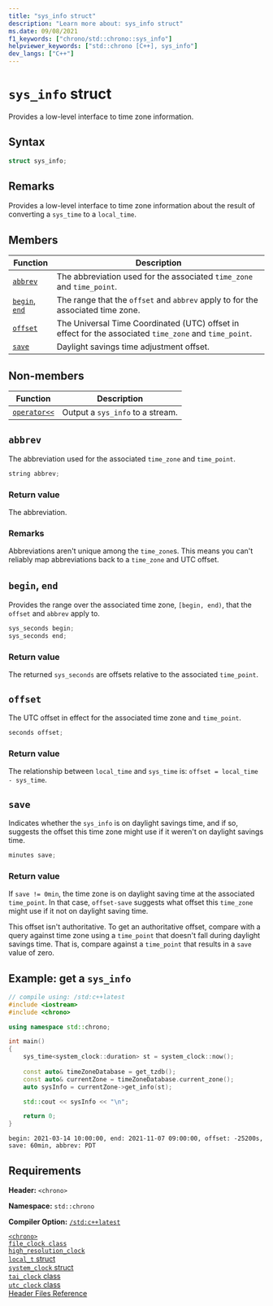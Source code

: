 ```yaml
---
title: "sys_info struct"
description: "Learn more about: sys_info struct"
ms.date: 09/08/2021
f1_keywords: ["chrono/std::chrono::sys_info"]
helpviewer_keywords: ["std::chrono [C++], sys_info"]
dev_langs: ["C++"]
---
```

# `sys_info` struct

Provides a low-level interface to time zone information.

## Syntax

```cpp
struct sys_info;
```

## Remarks

Provides a low-level interface to time zone information about the result of converting a `sys_time` to a `local_time`.

## Members

|Function|Description|
|---------|-------------|
|[`abbrev`](#abbrev)|The abbreviation used for the associated `time_zone` and `time_point`.|
|[`begin`, `end`](#beginend)|The range that the `offset` and `abbrev` apply to for the associated time zone.|
|[`offset`](#offset)|The Universal Time Coordinated (UTC) offset in effect for the associated `time_zone` and `time_point`.|
|[`save`](#save)|Daylight savings time adjustment offset.|

## Non-members

|Function|Description|
|---------|-------------|
| [`operator<<`](chrono-operators.md#op_left_shift) | Output a `sys_info` to a stream. |

## <a name="abbrev"></a> `abbrev`

The abbreviation used for the associated `time_zone` and `time_point`.

```cpp
string abbrev;
```

### Return value

The abbreviation.

### Remarks

Abbreviations aren't unique among the `time_zone`s. This means you can't reliably map abbreviations back to a `time_zone` and UTC offset.

## <a name="beginend"></a> `begin`, `end`

Provides the range over the associated time zone, `[begin, end)`, that the `offset` and `abbrev` apply to.

```cpp
sys_seconds begin;
sys_seconds end;
```

### Return value

The returned `sys_seconds` are offsets relative to the associated `time_point`.

## <a name="offset"></a> `offset`

The UTC offset in effect for the associated time zone and `time_point`.

```cpp
seconds offset;
```

### Return value

The relationship between `local_time` and `sys_time` is: `offset = local_time - sys_time`.

## <a name="save"></a> `save`

Indicates whether the `sys_info` is on daylight savings time, and if so, suggests the offset this time zone might use if it weren't on daylight savings time.

```cpp
minutes save;
```

### Return value

If `save != 0min`, the time zone is on daylight saving time at the associated `time_point`. In that case, `offset-save` suggests what offset this `time_zone` might use if it not on daylight saving time.

This offset isn't authoritative. To get an authoritative offset, compare with a query against time zone using a `time_point` that doesn't fall during daylight savings time. That is, compare against a `time_point` that results in a `save` value of zero.

## Example: get a `sys_info`

```cpp
// compile using: /std:c++latest
#include <iostream>
#include <chrono>

using namespace std::chrono;

int main()
{
    sys_time<system_clock::duration> st = system_clock::now();
    
    const auto& timeZoneDatabase = get_tzdb();
    const auto& currentZone = timeZoneDatabase.current_zone();
    auto sysInfo = currentZone->get_info(st);

    std::cout << sysInfo << "\n";

    return 0;
}
```

```output
begin: 2021-03-14 10:00:00, end: 2021-11-07 09:00:00, offset: -25200s, save: 60min, abbrev: PDT
```

## Requirements

**Header:** `<chrono>`

**Namespace:** `std::chrono`

**Compiler Option:** [`/std:c++latest`](../build/reference/std-specify-language-standard-version.md)

[`<chrono>`](chrono.md)\
[`file_clock class`](file-clock-class.md)\
[`high_resolution_clock`](high-resolution-clock-struct.md)\
[`local_t` struct](local_t.md)\
[`system_clock` struct](system-clock-structure.md)\
[`tai_clock` class](tai-clock-class.md)\
[`utc_clock` class](utc-clock-class.md)\
[Header Files Reference](cpp-standard-library-header-files.md)